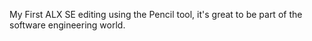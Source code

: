 My First ALX SE editing using the Pencil tool, it's great to be part of the software engineering world.
